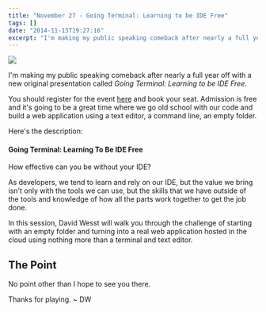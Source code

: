 ```yaml
---
title: "November 27 - Going Terminal: Learning to be IDE Free"
tags: []
date: "2014-11-13T19:27:16"
excerpt: "I'm making my public speaking comeback after nearly a full year off with a new original presentation called Going Terminal: Learning to be IDE Free."
---
```

[1]: wpgdotnet.png

![][1]

I'm making my public speaking comeback after nearly a full year off with a new original presentation called _Going Terminal: Learning to be IDE Free_.

You should register for the event [here](http://d.wes.st/14eIC13) and book your seat. Admission is free and it's going to be a great time where we go old school with our code and build a web application using a text editor, a command line, an empty folder.

Here's the description:

#### Going Terminal: Learning To Be IDE Free

How effective can you be without your IDE?

As developers, we tend to learn and rely on our IDE, but the value we bring isn't only with the tools we can use, but the skills that we have outside of the tools and knowledge of how all the parts work together to get the job done.

In this session, David Wesst will walk you through the challenge of starting with an empty folder and turning into a real web application hosted in the cloud using nothing more than a terminal and text editor.

## The Point

No point other than I hope to see you there.

Thanks for playing.  ~ DW